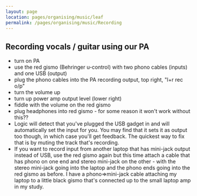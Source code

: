 ```yaml
---
layout: page
location: pages/organising/music/leaf
permalink: /pages/organising/music/Recording
---
```


## Recording vocals / guitar using our PA

- turn on PA
- use the red gismo (Behringer u-control) with two phono cables (inputs) and one USB (output)
- plug the phono cables into the PA recording output, top right, "l+r rec o/p"
- turn the volume up
- turn up power amp output level (lower right)
- fiddle with the volume on the red gismo
- plug headphones into red gismo - for some reason it won't work without this??
- Logic will detect that you've plugged the USB gadget in and will automatically set the input for you. You may find that it sets it as output too though, in which case you'll get feedback. The quickest way to fix that is by muting the track that's recording.
- If you want to record input from another laptop that has mini-jack output instead of USB, use the red gismo again but this time attach a cable that has phono on one end and stereo mini-jack on the other - with the stereo mini-jack going into the laptop and the phono ends going into the red gismo as before. I have a phono=>mini-jack cable attaching my laptop to a little black gismo that's connected up to the small laptop amp in my study.